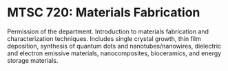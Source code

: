 # MTSC 720: Materials Fabrication

Permission of the department. Introduction to materials fabrication and characterization techniques. Includes single crystal growth, thin film deposition, synthesis of quantum dots and nanotubes/nanowires, dielectric and electron emissive materials, nanocomposites, bioceramics, and energy storage materials.